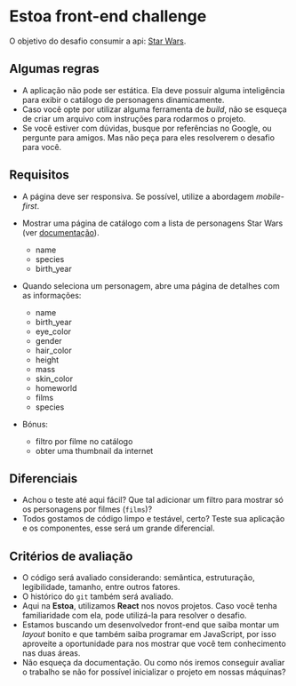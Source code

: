 # Estoa front-end challenge

O objetivo do desafio consumir a api: [Star Wars](https://swapi.dev/api).

## Algumas regras

- A aplicação não pode ser estática. Ela deve possuir alguma inteligência para exibir o catálogo de  personagens dinamicamente.
- Caso você opte por utilizar alguma ferramenta de _build_, não se esqueça de criar um arquivo com instruções para rodarmos o projeto.
- Se você estiver com dúvidas, busque por referências no Google, ou pergunte para amigos. Mas não peça para eles resolverem o desafio para você.

## Requisitos

- A página deve ser responsiva. Se possível, utilize a abordagem _mobile-first_.
- Mostrar uma página de catálogo com a lista de personagens Star Wars (ver [documentação](https://swapi.dev/documentation#people)).
    - name
    - species
    - birth_year
    
- Quando seleciona um personagem, abre uma página de detalhes com as informações:
    - name
    - birth_year
    - eye_color 
    - gender
    - hair_color
    - height 
    - mass
    - skin_color
    - homeworld
    - films
    - species
    
- Bónus:

    - filtro por filme no catálogo
    - obter uma thumbnail da internet

## Diferenciais

- Achou o teste até aqui fácil? Que tal adicionar um filtro para mostrar só os personagens por filmes (`films`)?
- Todos gostamos de código limpo e testável, certo? Teste sua aplicação e os componentes, esse será um grande diferencial.

## Critérios de avaliação

- O código será avaliado considerando: semântica, estruturação, legibilidade, tamanho, entre outros fatores.
- O histórico do `git` também será avaliado.
- Aqui na **Estoa**, utilizamos **React** nos novos projetos. Caso você tenha familiaridade com ela, pode utilizá-la para resolver o desafio.
- Estamos buscando um desenvolvedor front-end que saiba montar um _layout_ bonito e que também saiba programar em JavaScript, por isso aproveite a oportunidade para nos mostrar que você tem conhecimento nas duas áreas.
- Não esqueça da documentação. Ou como nós iremos conseguir avaliar o trabalho se não for possível inicializar o projeto em nossas máquinas?
